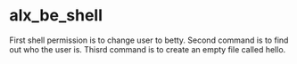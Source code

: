 # alx_be_shell
First shell permission is to change user to betty.
Second command is to find out who the user is.
Thisrd command is to create an empty file called hello.
